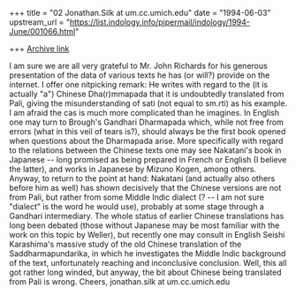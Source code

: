 +++
title = "02 Jonathan.Silk at um.cc.umich.edu"
date = "1994-06-03"
upstream_url = "https://list.indology.info/pipermail/indology/1994-June/001066.html"

+++
[Archive link](https://list.indology.info/pipermail/indology/1994-June/001066.html)

I am sure we are all very grateful to Mr. John Richards for his
generous presentation of the data of various texts he has (or will?)
provide on the internet.  I offer one nitpicking remark:  He writes
with regard to the (it is actually "a") Chinese Dha(r)mmapada
that it is undoubtedly translated from Pali, giving the
misunderstanding of sati (not equal to sm.rti) as his example.
I am afraid the cas is much more complicated than he imagines.
In English one may turn to Brough's Gandhari Dharmapada which, while
not free from errors (what in this veil of tears is?), should
always be the first book opened when questions about the Dharmapada
arise.  More specifically with regard to the relations between the
Chinese texts one may see Nakatani's book in Japanese -- long
promised as being prepared in French or English (I believe the latter),
and works in Japanese by Mizuno Kogen, among others.  Anyway, to
return to the point at hand:  Nakatani (and actually also others
before him as well) has shown decisively that the Chinese versions
are not from Pali, but rather from some Middle Indic dialect (? --
I am not sure "dialect" is the word he would use), probably at
some stage through a Gandhari intermediary.  The whole status of
earlier Chinese translations has long been debated (those without
Japanese may be most familiar with the work on this topic by Weller),
but recently one may consult in English Seishi Karashima's massive
study of the old Chinese translation of the Saddharmapundarika, in which
he investigates the Middle Indic background of the text, unfortunately
reaching and inconclusive conclusion.  Well, this all got rather
long winded, but anyway, the bit about Chinese being translated 
from Pali is wrong.  Cheers,
jonathan.silk at um.cc.umich.edu





